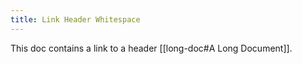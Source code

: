 ```yaml
---
title: Link Header Whitespace
---
```

This doc contains a link to a header [[long-doc#A Long Document]].
